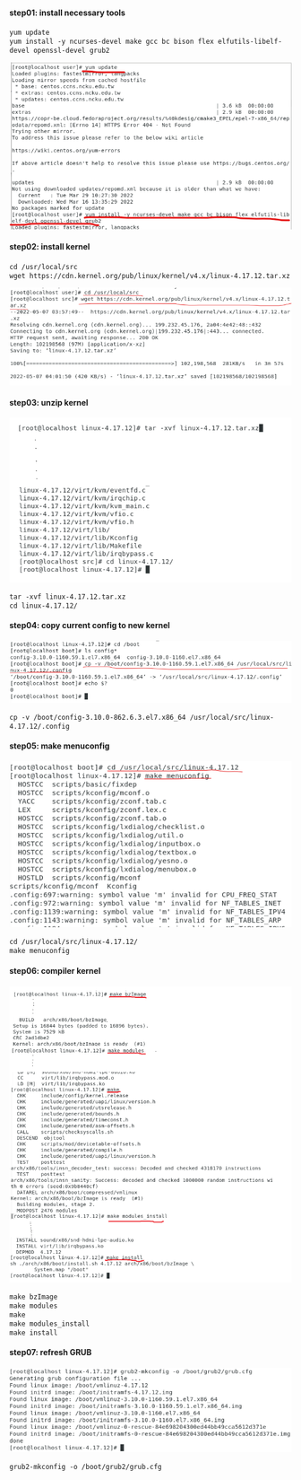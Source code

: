 #### step01: install necessary tools

```
yum update
yum install -y ncurses-devel make gcc bc bison flex elfutils-libelf-devel openssl-devel grub2
```

![](step01.png)



#### step02: install kernel

```
cd /usr/local/src
wget https://cdn.kernel.org/pub/linux/kernel/v4.x/linux-4.17.12.tar.xz
```

![](step02.png)



#### step03: unzip kernel

![](step03.png)

```
tar -xvf linux-4.17.12.tar.xz
cd linux-4.17.12/
```



#### step04: copy current config to new kernel

![](step04.png)

```
cp -v /boot/config-3.10.0-862.6.3.el7.x86_64 /usr/local/src/linux-4.17.12/.config
```



#### step05: make menuconfig

![](step05.png)

```
cd /usr/local/src/linux-4.17.12/
make menuconfig
```



#### step06: compiler kernel

![](step06.png)

```
make bzImage 
make modules
make
make modules_install
make install
```



#### step07: refresh GRUB

![](step07.png)

```
grub2-mkconfig -o /boot/grub2/grub.cfg
```

